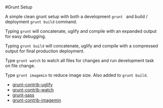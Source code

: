 #Grunt Setup

A simple clean grunt setup with both a development ```grunt ``` and build / deployment ``` grunt build ``` command.

Typing ``` grunt ``` will concatenate, uglify and compile with an expanded output for easy debugging.

Typing ``` grunt build ``` will concatenate, uglify and compile with a compressed output for final production deployment.

Type ``` grunt watch ``` to watch all files for changes and run development task on file change.

Type ``` grunt imagemin ``` to reduce image size. Also added to ``` grunt build ```.


* [grunt-contrib-uglify]
* [grunt-contrib-watch]
* [grunt-sass]
* [grunt-contrib-imagemin]


[grunt-contrib-uglify]: <https://www.npmjs.com/package/grunt-contrib-uglify>

[grunt-contrib-watch]: <https://www.npmjs.com/package/grunt-contrib-watch>

[grunt-sass]: <https://www.npmjs.com/package/grunt-sass>

[grunt-contrib-imagemin]: <https://www.npmjs.com/package/grunt-contrib-imagemin>